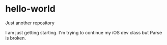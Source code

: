 # hello-world
Just another repository

I am just getting starting.  I'm trying to continue my iOS dev class but Parse is broken.
